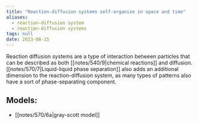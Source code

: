 ```yaml
---
title: "Reaction-diffusion systems self-organize in space and time"
aliases:
  - reaction-diffusion system
  - reaction-diffusion systems
tags: null
date: 2023-08-15
---
```


Reaction diffusion systems are a type of interaction between particles that can be described as both [[notes/540/9|chemical reactions]] and diffusion. [[notes/570/7|Liquid-liquid phase separation]] also adds an additional dimension to the reaction-diffusion system, as many types of patterns also have a sort of phase-separating component.

## Models:
- [[notes/570/6a|gray-scott model]]
